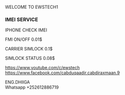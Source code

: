 WELCOME TO EWSTECH1

### IMEI SERVICE

IPHONE CHECK IMEI 

FMI ON/OFF        0.01$

CARRIER SIMLOCK   0.1$

SIMLOCK STATUS    0.08$
































https://www.youtube.com/c/ewstech        
https://www.facebook.com/cabduqaadir.cabdiraxmaan.9



ENG.DHIIGA    
Whatsapp   +252612886719

